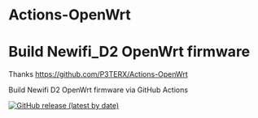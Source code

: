 # Actions-OpenWrt
# Build Newifi_D2 OpenWrt firmware
Thanks https://github.com/P3TERX/Actions-OpenWrt


Build Newifi D2 OpenWrt firmware via GitHub Actions

[![GitHub release (latest by date)](https://img.shields.io/github/v/release/HDragon8/Newifi_D2-OpenWrt?style=for-the-badge&label=Download)](https://github.com/HDragon8/Newifi_D2-OpenWrt/releases/latest)
